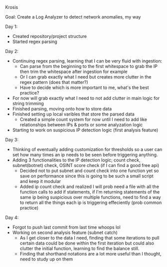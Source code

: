 Krosis

Goal: Create a Log Analyzer to detect network anomalies, my way

Day 1:
- Created repository/project structure
- Started regex parsing

Day 2:
- Continuing regex parsing, learning that I can be very fluid with ingestion:
    - Can parse from the beginning to the first whitespace to grab the IP then trim the whitespace after ingestion for example
    - Or I can grab exactly what I need but creates more clutter in the regex pattern (does that matter?)
    - Have to decide which is more important to me, what's the best practice?
- For now will grab exactly what I need to not add clutter in main logic for string trimming
- Finished parsing, moving onto how to store data
- Finished setting up local varibles that store the parsed data
    - Created a simple count system for now until I need to add like relationships between IPs & ports or some analyzation logic
- Starting to work on suspicious IP detection logic (first analysis feature)

Day 3:
- Thinking of eventually adding customization for thresholds so a user can set how many times an ip needs to be seen before triggering anything.
- Adding 3 functionalities to the IP detection logic; count check, subnet(botnet) check, OSINT score check (if I can find a good free api)
    - Decided not to put subnet and count check into one function yet so save on performance since this is going to be such a small script and keep it modular
    - Added ip count check and realized I will prob need a file with all the function calls to add if statements, if I'm returning statements of the same ip being suspicious over multiple functions, need to find a way to return all the things each ip is triggering effeciently (prob common practice)

Day 4:
- Forgot to push last commit from last time whoops lol
- Working on second analysis feature (subnet catch)
    - As I get closer to the data I need, finding that some iterations to pull certain data could be done within the first iteration but could also clutter the initial function, learning to find the balance still.
    - Finding that shorthand notations are a lot more useful than I thought, need to study up on them